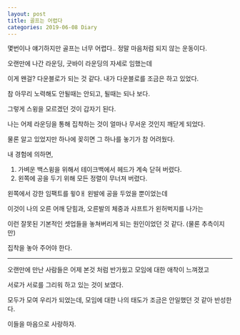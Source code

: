 ```yaml
---
layout: post
title: 골프는 어렵다
categories: 2019-06-08 Diary
---
```


몇번이나 얘기하지만 골프는 너무 어렵다.. 정말 마음처럼 되지 않는 운동이다.

오랜만에 나간 라운딩, 굿바이 라운딩의 자세로 임했는데

이게 왠걸? 다운블로가 되는 것 같다. 내가 다운블로를 조금은 하고 있었다.

참 아무리 노력해도 안될때는 안되고, 될때는 되나 보다.

그렇게 스윙을 모르겠던 것이 갑자기 된다.


나는 어제 라운딩을 통해 집착하는 것이 얼마나 무서운 것인지 깨닫게 되었다.

물론 알고 있었지만 하나에 꽂히면 그 하나를 놓기가 참 어려웠다.

내 경험에 의하면,

1. 가벼운 백스윙을 위해서 테이크백에서 헤드가 계속 닫혀 버렸다.
2. 왼쪽에 공을 두기 위해 모든 정렬이 무너져 버렸다.

왼쪽에서 강한 임팩트를 윟0ㅐ 왼발에 공을 두었을 뿐이었는데

이것이 나의 오른 어깨 닫힘과, 오른발의 체중과 샤프트가 왼허벅지를 나가는 

이런 잘못된 기본적인 셋업들을 놓쳐버리게 되는 원인이었던 것 같다. (물론 추측이지만)

집착을 놓아 주어야 한다.

---

오랜만에 만난 사람들은 어제 본것 처럼 반가웠고 모임에 대한 애착이 느껴졌고

서로가 서로를 그리워 하고 있는 것이 보였다.

모두가 모여 우리가 되었는데, 모임에 대한 나의 태도가 조금은 안일했던 것 같아 반성한다.

이들을 마음으로 사랑하자.